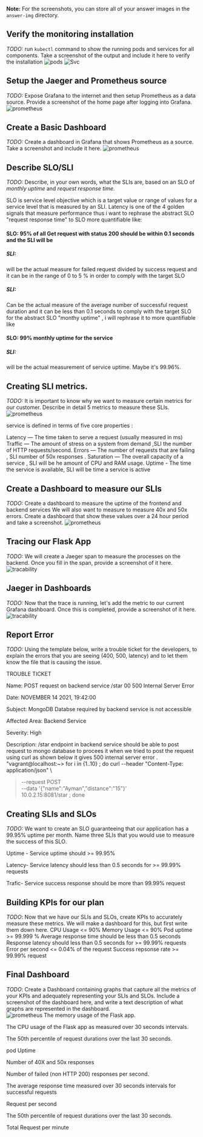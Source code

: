 **Note:** For the screenshots, you can store all of your answer images in the `answer-img` directory.

## Verify the monitoring installation

*TODO:* run `kubectl` command to show the running pods and services for all components. Take a screenshot of the output and include it here to verify the installation
![pods](https://github.com/aykamal2016/Observability/blob/master/Project_Starter_Files-Building_a_Metrics_Dashboard/answer-img/pods-monitoring-observability.png)
![Svc](https://github.com/aykamal2016/Observability/blob/master/Project_Starter_Files-Building_a_Metrics_Dashboard/answer-img/svc-monitoring-observability.png)
## Setup the Jaeger and Prometheus source
*TODO:* Expose Grafana to the internet and then setup Prometheus as a data source. Provide a screenshot of the home page after logging into Grafana.
![prometheus](https://github.com/aykamal2016/Observability/blob/master/Project_Starter_Files-Building_a_Metrics_Dashboard/answer-img/gravana_observability.png)

## Create a Basic Dashboard
*TODO:* Create a dashboard in Grafana that shows Prometheus as a source. Take a screenshot and include it here.
![prometheus](https://github.com/aykamal2016/Observability/blob/master/Project_Starter_Files-Building_a_Metrics_Dashboard/answer-img/prometheus-totalhttp-observability.png)

## Describe SLO/SLI
*TODO:* Describe, in your own words, what the SLIs are, based on an SLO of *monthly uptime* and *request response time*.

SLO is  service level objective  which is a target value or range of values for a service level that is measured by an SLI. Latency is one of the 4 golden signals that measure performance thus i want to rephrase the abstract SLO "request response time" to SLO more quantifiable like:
#### SLO: 95% of all Get request with status 200 should be within 0.1 seconds and the SLI will be 
  ##### SLI: 
  will be the actual measure for failed request divided by success request and it can be in the range of 0 to 5 % in order to comply with the target SLO
  ##### SLI: 
  Can be the actual measure of the average number of successful request duration and it can be less than 0.1 seconds to comply with the target SLO 
for the abstract SLO "monthy uptime" , i will rephrase it to more quantifiable like 
#### SLO: 99% monthly uptime for the service 
  ##### SLI: 
  will be the actual measurement of service uptime. Maybe it's 99.96%.

## Creating SLI metrics.
*TODO:* It is important to know why we want to measure certain metrics for our customer. Describe in detail 5 metrics to measure these SLIs. 
![prometheus](https://github.com/aykamal2016/Observability/blob/master/Project_Starter_Files-Building_a_Metrics_Dashboard/answer-img/final-totalhttp-observability.png)

service is defined in terms of five core properties :

Latency — The time taken to serve a request (usually measured in ms) 
Traffic — The amount of stress on a system from demand ,SLI the number of HTTP requests/second.
Errors — The number of requests that are failing , SLI number of 50x responses .
Saturation — The overall capacity of a service , SLI  will be he amount of CPU and RAM usage.
Uptime - The time the service is available, SLI will be time a service is active

## Create a Dashboard to measure our SLIs
*TODO:* Create a dashboard to measure the uptime of the frontend and backend services We will also want to measure to measure 40x and 50x errors. Create a dashboard that show these values over a 24 hour period and take a screenshot.
![prometheus](https://github.com/aykamal2016/Observability/blob/master/Project_Starter_Files-Building_a_Metrics_Dashboard/answer-img/observability-dashboard40x.png)

## Tracing our Flask App
*TODO:*  We will create a Jaeger span to measure the processes on the backend. Once you fill in the span, provide a screenshot of it here.
![tracability](https://github.com/aykamal2016/Observability/blob/master/Project_Starter_Files-Building_a_Metrics_Dashboard/answer-img/tracability.png)

## Jaeger in Dashboards
*TODO:* Now that the trace is running, let's add the metric to our current Grafana dashboard. Once this is completed, provide a screenshot of it here.
![tracability](https://github.com/aykamal2016/Observability/blob/master/Project_Starter_Files-Building_a_Metrics_Dashboard/answer-img/jaeger-prometheus.png)
## Report Error
*TODO:* Using the template below, write a trouble ticket for the developers, to explain the errors that you are seeing (400, 500, latency) and to let them know the file that is causing the issue.

TROUBLE TICKET

Name: POST request on backend service /star  00 500 Internal Server Error

Date: NOVEMBER 14 2021, 19:42:00

Subject: MongoDB Databse required by backend service is not accessible 

Affected Area: Backend Service

Severity: High

Description: /star endpoint in backend service should be able to post request to mongo database to procees it when we tried to post the request  using curl as shown below it gives 500 internal server error .
"vagrant@localhost:~> for i in {1..10} ; do curl --header "Content-Type: application/json" \
>   --request POST \
>   --data '{"name":"Ayman","distance":"15"}' \
>   10.0.2.15:8081/star ; done
## Creating SLIs and SLOs
*TODO:* We want to create an SLO guaranteeing that our application has a 99.95% uptime per month. Name three SLIs that you would use to measure the success of this SLO.

Uptime - Service uptime should >= 99.95%

Latency- Service latency should less than 0.5 seconds for >= 99.99% requests

Trafic-  Service success response should be more than 99.99% request

## Building KPIs for our plan
*TODO*: Now that we have our SLIs and SLOs, create KPIs to accurately measure these metrics. We will make a dashboard for this, but first write them down here.
CPU Usage <= 90%
Memory Usage <= 90%
Pod uptime >= 99.999 %
Average response time should be less than 0.5 seconds
Response latency should less than 0.5 seconds for >= 99.99% requests
Error per second <= 0.04% of the request
Success repsonse rate >= 99.99% request
## Final Dashboard
*TODO*: Create a Dashboard containing graphs that capture all the metrics of your KPIs and adequately representing your SLIs and SLOs. Include a screenshot of the dashboard here, and write a text description of what graphs are represented in the dashboard.  
![prometheus](https://github.com/aykamal2016/Observability/blob/master/Project_Starter_Files-Building_a_Metrics_Dashboard/answer-img/final-dashboard.png)
The memory usage of the Flask app. 

The CPU usage of the Flask app as measured over 30 seconds intervals.

The 50th percentile of request durations over the last 30 seconds.

pod Uptime

Number  of 40X and 50x responses

Number of failed (non HTTP 200) responses per second.

The average response time measured over 30 seconds intervals for successful requests

Request per second 

The 50th percentile of request durations over the last 30 seconds. 

Total Request per minute 

